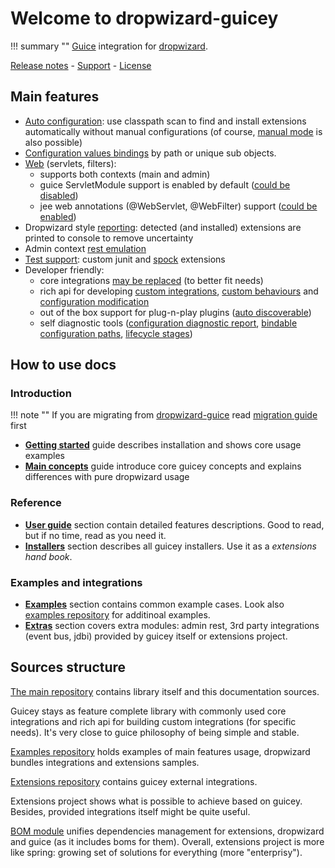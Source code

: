 # Welcome to dropwizard-guicey

!!! summary ""
    [Guice](https://github.com/google/guice) integration for [dropwizard](http://dropwizard.io).

[Release notes](about/history.md) - [Support](about/support.md) - [License](about/license.md)

## Main features

* [Auto configuration](guide/configuration.md#auto-configuration): use classpath scan to find and install extensions 
automatically without manual configurations (of course, [manual mode](getting-started.md#manual-mode) is also possible)  
* [Configuration values bindings](guide/bindings.md#configuration-by-path) by path or unique sub objects. 
* [Web](guide/web.md) (servlets, filters):
    - supports both contexts (main and admin)
    - guice ServletModule support is enabled by default ([could be disabled](guide/web.md#disable-servletmodule-support))
    - jee web annotations (@WebServlet, @WebFilter) support ([could be enabled](guide/web.md#web-instalers))
* Dropwizard style [reporting](guide/installers.md#reporting): detected (and installed) extensions are printed to console to remove uncertainty
* Admin context [rest emulation](extras/admin-rest.md) 
* [Test support](guide/test.md): custom junit and [spock](http://spockframework.org) extensions
* Developer friendly: 
    - core integrations [may be replaced](guide/configuration.md#disable-installers) (to better fit needs)
    - rich api for developing [custom integrations](guide/installers.md#writing-custom-installer), [custom behaviours](guide/events.md#events) and [configuration modification](guide/configuration.md#guicey-configuration-hooks) 
    - out of the box support for plug-n-play plugins ([auto discoverable](guide/bundles.md#service-loader-lookup))
    - self diagnostic tools ([configuration diagnostic report](guide/diagnostic.md), [bindable configuration paths](guide/bindings.md#configuration-bindings-report), [lifecycle stages](guide/configuration.md#lifecycle-events)) 

## How to use docs

### Introduction

!!! note ""
    If you are migrating from [dropwizard-guice](https://github.com/HubSpot/dropwizard-guice) read [migration guide](guide/dg-migration.md) first

* [**Getting started**](getting-started.md) guide describes installation and shows core usage examples
* [**Main concepts**](concepts.md) guide introduce core guicey concepts and explains differences with pure dropwizard usage

### Reference
* [**User guide**](guide/configuration.md) section contain detailed features descriptions. Good to read, but if no time, read as you need it.
* [**Installers**](installers/resource.md) section describes all guicey installers. Use it as a *extensions hand book*.

### Examples and integrations

* [**Examples**](examples/authentication.md) section contains common example cases. Look also [examples repository](https://github.com/xvik/dropwizard-guicey-examples) for additinoal examples.
* [**Extras**](extras/admin-rest.md) section covers extra modules: admin rest, 3rd party integrations (event bus, jdbi) provided by guicey itself 
or extensions project.

## Sources structure

[The main repository](https://github.com/xvik/dropwizard-guicey) contains library itself and this documentation sources.

Guicey stays as feature complete library with commonly used core integrations and 
rich api for building custom integrations (for specific needs). 
It's very close to guice philosophy of being simple and stable.

[Examples repository](https://github.com/xvik/dropwizard-guicey-examples) holds examples of main features usage, dropwizard bundles 
integrations and extensions samples.

[Extensions repository](https://github.com/xvik/dropwizard-guicey-ext) contains guicey external integrations. 

Extensions project shows what is possible to achieve based on guicey. Besides, provided integrations 
itself might be quite useful.

[BOM module](extras/bom.md) unifies dependencies management for extensions, dropwizard and guice (as it includes boms for them).
Overall, extensions project is more like spring: growing set of solutions for everything (more "enterprisy").

